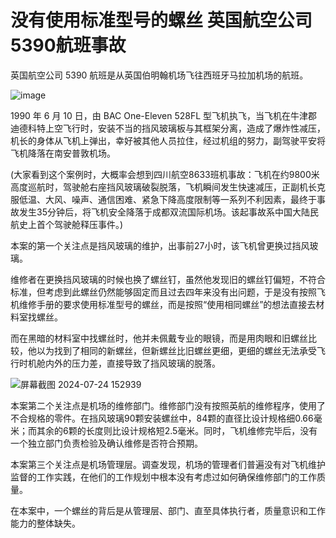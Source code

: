 # 没有使用标准型号的螺丝 英国航空公司5390航班事故

英国航空公司 5390 航班是从英国伯明翰机场飞往西班牙马拉加机场的航班。

![image](https://github.com/user-attachments/assets/508ff967-5b48-4cb5-b774-31159a0183b0)


1990 年 6 月 10 日，由 BAC One-Eleven 528FL 型飞机执飞，当飞机在牛津郡迪德科特上空飞行时，安装不当的挡风玻璃板与其框架分离，造成了爆炸性减压，机长的身体从飞机上弹出，幸好被其他人员拉住，经过机组的努力，副驾驶平安将飞机降落在南安普敦机场。

(大家看到这个案例时，大概率会想到四川航空8633班机事故：飞机在约9800米高度巡航时，驾驶舱右座挡风玻璃破裂脱落，飞机瞬间发生快速减压，正副机长克服低温、大风、噪声、通信困难、紧急下降高度限制等一系列不利因素，最终于事故发生35分钟后，将飞机安全降落于成都双流国际机场。该起事故系中国大陆民航史上首个驾驶舱释压事件。)

本案的第一个关注点是挡风玻璃的维护，出事前27小时，该飞机曾更换过挡风玻璃。

维修者在更换挡风玻璃的时候也换了螺丝钉，虽然他发现旧的螺丝钉偏短，不符合标准，但考虑到此螺丝仍然能够固定而且过去四年来没有出问题，于是没有按照飞机维修手册的要求使用标准型号的螺丝，而是按照“使用相同螺丝”的想法直接去材料室找螺丝。

而在黑暗的材料室中找螺丝时，他并未佩戴专业的眼镜，而是用肉眼和旧螺丝比较，他以为找到了相同的新螺丝，但新螺丝比旧螺丝更细，更细的螺丝无法承受飞行时机舱内外的压力差，直接导致了挡风玻璃的脱落。

![屏幕截图 2024-07-24 152939](https://github.com/user-attachments/assets/2a4d17bb-e953-413c-bd05-e0cf180e2976)


本案第二个关注点是机场的维修部门。维修部门没有按照英航的维修程序，使用了不合规格的零件。在挡风玻璃90颗安装螺丝中，84颗的直径比设计规格细0.66毫米；而其余的6颗的长度则比设计规格短2.5毫米。同时，飞机维修完毕后，没有一个独立部门负责检验及确认维修是否符合预期。

本案第三个关注点是机场管理层。调查发现，机场的管理者们普遍没有对飞机维护监督的工作实践，在他们的工作规划中根本没有考虑过如何确保维修部门的工作质量。

在本案中，一个螺丝的背后是从管理层、部门、直至具体执行者，质量意识和工作能力的整体缺失。
